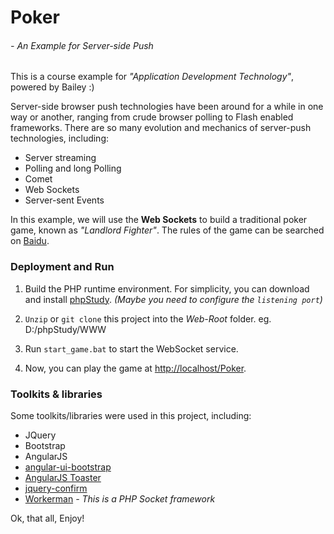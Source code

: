 # Poker 
###### - An Example for Server-side Push

This is a course example for *"Application Development Technology"*, powered by Bailey :)

Server-side browser push technologies have been around for a while in one way or another, ranging from crude browser polling to Flash enabled frameworks. There are so many evolution and mechanics of server-push technologies, including:

 - Server streaming
 - Polling and long Polling
 - Comet
 - Web Sockets
 - Server-sent Events

In this example, we will use the **Web Sockets** to build a traditional poker game, known as *"Landlord Fighter"*. The rules of the game can be searched on [Baidu](https://www.baidu.com/s?wd=斗地主规则及玩法).

### Deployment and Run
1. Build the PHP runtime environment. For simplicity, you can download and install [phpStudy](http://www.phpstudy.net). *(Maybe you need to configure the `listening port`)*

2. `Unzip` or `git clone` this project into the *Web-Root* folder. eg. D:/phpStudy/WWW

3.  Run `start_game.bat` to start the WebSocket service.

4.  Now, you can play the game at [http://localhost/Poker](http://localhost/Poker). 

### Toolkits & libraries
Some toolkits/libraries were used in this project, including:

- JQuery
- Bootstrap
- AngularJS
- [angular-ui-bootstrap](http://angular-ui.github.io/bootstrap/)
- [AngularJS Toaster](https://github.com/CodeSeven/toastr)
- [jquery-confirm](http://craftpip.github.io/jquery-confirm/)
- [Workerman](http://www.workerman.net/) *- This is a PHP Socket framework*

Ok, that all, Enjoy!